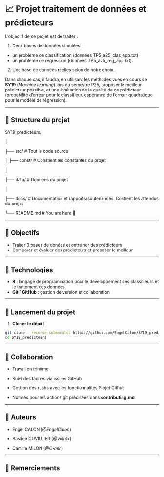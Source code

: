 # 📈 Projet traitement de données et prédicteurs

L’objectif de ce projet est de traiter :
1. Deux bases de données simulées :
* un problème de classification (données TP5_a25_clas_app.txt)
* un problème de régression (données TP5_a25_reg_app.txt).
2. Une base de données réelles selon de notre choix.
  
Dans chaque cas, il faudra, en utilisant les méthodes vues en cours de **SY19** (*Machine learning*) lors du semestre P25, proposer
le meilleur prédicteur possible, et une évaluation de la qualité de ce prédicteur
(probabilité d’erreur pour le classifieur, espérance de l’erreur quadratique
pour le modèle de régression). 

---

## 📁 Structure du projet

SY19_predicteurs/

│

├── src/                      # Tout le code source

│   ├── const/                # Constient les constantes du projet

│

├── data/                     # Données du projet

│

├── docs/                     # Documentation et rapports/soutenances. Contient les attendus du projet

└── README.md                 # You are here 📌

---

## 🎯 Objectifs

- Traiter 3 bases de donées et entrainer des prédicteurs
- Comparer et évaluer des prédicteurs et proposer le meilleur

---

## 🔧 Technologies

- **R** : langage de programmation pour le développement des classifieurs et le traitement des données
- **Git / GitHub** : gestion de version et collaboration

---

## 🚀 Lancement du projet

1. **Cloner le dépôt**
```bash
git clone --recurse-submodules https://github.com/EngelCalon/SY19_predicteurs.git
cd SY19_predicteurs
```

---

## 👥 Collaboration

- Travail en trinôme

- Suivi des tâches via issues GitHub

- Gestion des rushs avec les fonctionnalités Projet Github

- Normes pour les actions git précisées dans **contributing.md**

---

## 🧠 Auteurs

- Engel CALON (*@EngelCalon*)

- Bastien CUVILLIER (*@Voln1x*)
  
- Camille MILON (*@C-mln*)

---

## 🙏 Remerciements
